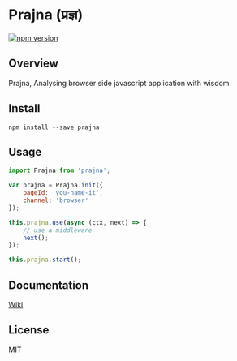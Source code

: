 # Prajna (प्रज्ञ)

[![npm version](https://d25lcipzij17d.cloudfront.net/badge.svg?id=js&type=6&v=1.0.0-beta4&x2=0)](https://www.npmjs.com/package/prajna)


## Overview
Prajna, Analysing browser side javascript application with wisdom

## Install
```shell
npm install --save prajna
```


## Usage
```javascript
import Prajna from 'prajna';

var prajna = Prajna.init({
    pageId: 'you-name-it',
    channel: 'browser'
});

this.prajna.use(async (ctx, next) => {
    // use a middleware
    next();
});

this.prajna.start();
```

## Documentation
[Wiki](https://github.com/mtdp-diancan-f2e/prajna/wiki)

## License
MIT
